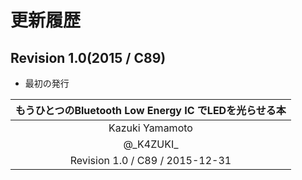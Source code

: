 <!--
This section should be placed at the last odd number page
-->
# 更新履歴
## Revision 1.0(2015 / C89)
- 最初の発行


| もうひとつのBluetooth Low Energy IC でLEDを光らせる本 |
|:-----------------------------------------------------:|
|                    Kazuki Yamamoto                    |
|                      @\_K4ZUKI\_                      |
|            Revision 1.0 / C89 / 2015-12-31            |
